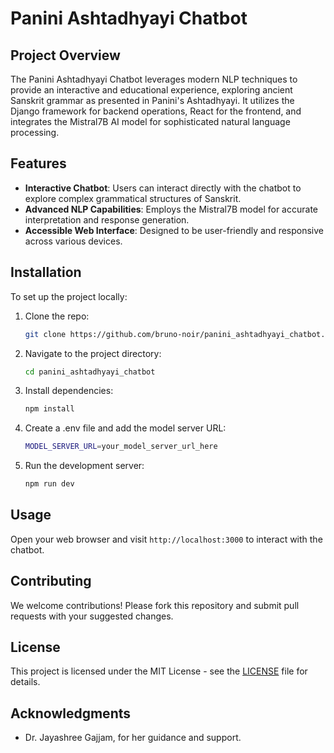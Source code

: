 # Panini Ashtadhyayi Chatbot

## Project Overview
The Panini Ashtadhyayi Chatbot leverages modern NLP techniques to provide an interactive and educational experience, exploring ancient Sanskrit grammar as presented in Panini's Ashtadhyayi. It utilizes the Django framework for backend operations, React for the frontend, and integrates the Mistral7B AI model for sophisticated natural language processing.

## Features
- **Interactive Chatbot**: Users can interact directly with the chatbot to explore complex grammatical structures of Sanskrit.
- **Advanced NLP Capabilities**: Employs the Mistral7B model for accurate interpretation and response generation.
- **Accessible Web Interface**: Designed to be user-friendly and responsive across various devices.

## Installation
To set up the project locally:

1. Clone the repo:
   ```bash
   git clone https://github.com/bruno-noir/panini_ashtadhyayi_chatbot.git

1. Navigate to the project directory:
   ```bash
   cd panini_ashtadhyayi_chatbot

1. Install dependencies:
   ```bash
   npm install

1. Create a .env file and add the model server URL:
   ```bash
   MODEL_SERVER_URL=your_model_server_url_here

1. Run the development server:
   ```bash
   npm run dev

## Usage
Open your web browser and visit `http://localhost:3000` to interact with the chatbot.

## Contributing
We welcome contributions! Please fork this repository and submit pull requests with your suggested changes.

## License
This project is licensed under the MIT License - see the [LICENSE](LICENSE) file for details.

## Acknowledgments
- Dr. Jayashree Gajjam, for her guidance and support.

   
